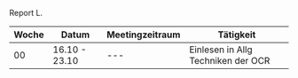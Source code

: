Report L.

| Woche  | Datum | Meetingzeitraum | Tätigkeit 
| ------------- | ------------- | ------------- | ------------- |
| 00 | 16.10 - 23.10 | --- | Einlesen in Allg Techniken der OCR
